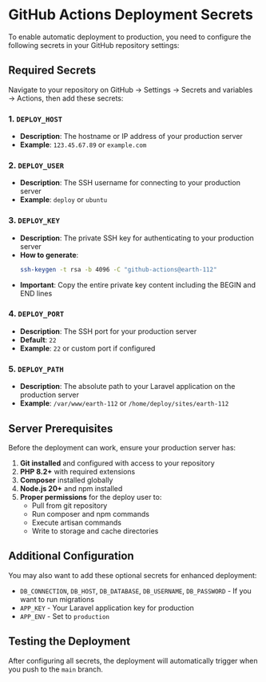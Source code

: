 # GitHub Actions Deployment Secrets

To enable automatic deployment to production, you need to configure the following secrets in your GitHub repository settings:

## Required Secrets

Navigate to your repository on GitHub → Settings → Secrets and variables → Actions, then add these secrets:

### 1. `DEPLOY_HOST`
- **Description**: The hostname or IP address of your production server
- **Example**: `123.45.67.89` or `example.com`

### 2. `DEPLOY_USER`
- **Description**: The SSH username for connecting to your production server
- **Example**: `deploy` or `ubuntu`

### 3. `DEPLOY_KEY`
- **Description**: The private SSH key for authenticating to your production server
- **How to generate**:
  ```bash
  ssh-keygen -t rsa -b 4096 -C "github-actions@earth-112"
  ```
- **Important**: Copy the entire private key content including the BEGIN and END lines

### 4. `DEPLOY_PORT`
- **Description**: The SSH port for your production server
- **Default**: `22`
- **Example**: `22` or custom port if configured

### 5. `DEPLOY_PATH`
- **Description**: The absolute path to your Laravel application on the production server
- **Example**: `/var/www/earth-112` or `/home/deploy/sites/earth-112`

## Server Prerequisites

Before the deployment can work, ensure your production server has:

1. **Git installed** and configured with access to your repository
2. **PHP 8.2+** with required extensions
3. **Composer** installed globally
4. **Node.js 20+** and npm installed
5. **Proper permissions** for the deploy user to:
   - Pull from git repository
   - Run composer and npm commands
   - Execute artisan commands
   - Write to storage and cache directories

## Additional Configuration

You may also want to add these optional secrets for enhanced deployment:

- `DB_CONNECTION`, `DB_HOST`, `DB_DATABASE`, `DB_USERNAME`, `DB_PASSWORD` - If you want to run migrations
- `APP_KEY` - Your Laravel application key for production
- `APP_ENV` - Set to `production`

## Testing the Deployment

After configuring all secrets, the deployment will automatically trigger when you push to the `main` branch.